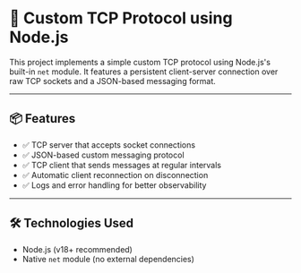 # 🔌 Custom TCP Protocol using Node.js

This project implements a simple custom TCP protocol using Node.js's built-in `net` module. It features a persistent client-server connection over raw TCP sockets and a JSON-based messaging format.

---

## 📦 Features

- ✅ TCP server that accepts socket connections
- ✅ JSON-based custom messaging protocol
- ✅ TCP client that sends messages at regular intervals
- ✅ Automatic client reconnection on disconnection
- ✅ Logs and error handling for better observability

---

## 🛠️ Technologies Used

- Node.js (v18+ recommended)
- Native `net` module (no external dependencies)



